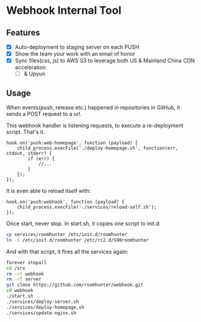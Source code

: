 Webhook Internal Tool
=====================

Features
--------

- [x]	Auto-deployment to staging server on each PUSH
- [x] 	Show the team your work with an email of honor
- [x]   Sync files(css, js) to AWS S3 to leverage both US & Mainland China CDN acceleration
    - [ ]   & Upyun

Usage
-----

When events(push, release etc.) happened in repositories in GitHub, it sends a POST request to a url.

This webhook handler is listening requests, to execute a re-deployment script. That's it.

```node
hook.on('push:web-homepage', function (payload) {
    child_process.execFile('./deploy-homepage.sh', function(err, stdout, stderr) {
        if (err) {
            //...
        }
    });
});

```

It is even able to reload itself with:

```node
hook.on('push:webhook', function (payload) {
    child_process.execFile('./services/reload-self.sh');
});
```

Once start, never stop. In start.sh, it copies one script to init.d:

```bash
cp services/roomhunter /etc/init.d/roomhunter
ln -s /etc/init.d/roomhunter /etc/rc2.d/S90roomhunter
```

And with that script, it fires all the services again:

```bash
forever stopall
cd /srv
rm -rf webhook
rm -rf server
git clone https://github.com/roomhunter/webhook.git
cd webhook
./start.sh
./services/deploy-server.sh
./services/deploy-homepage.sh
./services/update-nginx.sh
```
